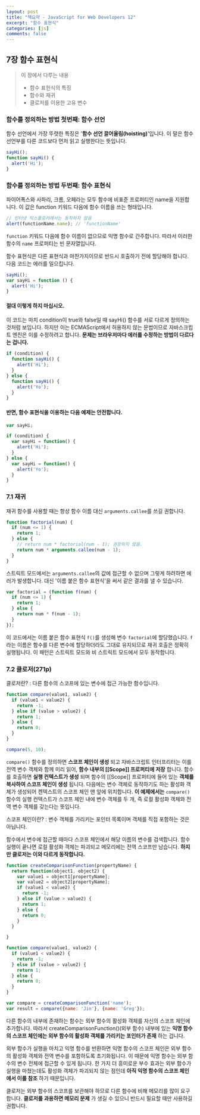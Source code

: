 ```yaml
---
layout: post
title: "책요약 - JavaScript for Web Developers 12"
excerpt: "함수 표현식"
categories: [js]
comments: false
---
```


## 7장 함수 표현식

> 이 장에서 다루는 내용
> - 함수 표헌식의 특징
> - 함수와 재귀
> - 클로저를 이용한 고유 변수

### 함수를 정의하는 방법 첫번째: 함수 선언

함수 선언에서 가장 뚜렷한 특징은 '**함수 선언 끌어올림(hoisting)**'입니다.
이 말은 함수 선언부를 다른 코드보다 먼저 읽고 실행한다는 뜻입니다.

```javascript
sayHi();
function sayHi() {
  alert('Hi');
}
```

### 함수를 정의하는 방법 두번째: 함수 표현식

파이어폭스와 사파리, 크롬, 오페라는 모두 함수에 비표준 프로퍼티인 name을 지원합니다.
이 값은 function 키워드 다음에 함수 이름을 쓰는 형태입니다.

```javascript
// 인터넷 익스플로러에서는 동작하지 않음
alert(functionName.name); // 'functionName'
```

`function` 키워드 다음에 함수 이름이 없으므로 익명 함수로 간주합니다. 따라서 이러한
함수의 `name` 프로퍼티는 빈 문자열입니다.

함수 표현식은 다른 표현식과 마찬가지이므로 반드시 호출하기 전에 할당해야 합니다.
다음 코드는 에러를 일으킵니다.

```javascript
sayHi();
var sayHi = function () {
  alert('Hi');
}
```

#### 절대 이렇게 하지 마십시오.
이 코드는 마치 condition이 true와 false일 때 sayHi() 함수를 서로 다르게 정의하는
것처럼 보입니다. 하지만 이는 ECMAScript에서 허용하지 않는 문법이므로 자바스크립트
엔진은 이를 수정하려고 합니다. **문제는 브라우저마다 에러를 수정하는 방법이 다르다는
겁니다.**

```javascript
if (condition) {
  function sayHi() {
    alert('Hi');
  }
} else {
  function sayHi() {
    alert('Yo');
  }
}
```

#### 반면, 함수 표현식을 이용하는 다음 예제는 안전합니다.

```javascript
var sayHi;

if (condition) {
  var sayHi = function() {
    alert('Hi');
  }
} else {
  var sayHi = function() {
    alert('Yo');
  }
}
```

### 7.1 재귀

재귀 함수를 사용할 때는 항상 함수 이름 대신 `arguments.callee`를 쓰길 권합니다.

```javascript
function factorial(num) {
  if (num <= 1) {
    return 1;
  } else {
    // return num * factorial(num - 1); 권장하지 않음.
    return num * arguments.callee(num - 1);
  }
}
```

스트릭트 모드에서는 `arguments.callee`의 값에 접근할 수 없으며 그렇게 하려하면
에러가 발생합니다. 대신 '이름 붙은 함수 표현식'을 써서 같은 결과를 낼 수 있습니다.

```javascript
var factorial = (function f(num) {
  if (num <= 1) {
    return 1;
  } else {
    return num * f(num - 1);
  }
});
```

이 코드에서는 이름 붙은 함수 표현식 `f()`를 생성해 변수 `factorial`에 할당했습니다.
`f`라는 이름은 함수를 다른 변수에 할당하더라도 그대로 유지되므로 재귀 호출은 정확히
실행됩니다. 이 패턴은 스트릭트 모드와 비 스트릭트 모드에서 모두 동작합니다.

### 7.2 클로저(271p)
클로저란?
: 다른 함수의 스코프에 있는 변수에 접근 가능한 함수입니다.

```javascript
function compare(value1, value2) {
  if (value1 < value2) {
    return -1;
  } else if (value > value2) {
    return 1;
  } else {
    return 0;
  }
}

compare(5, 10);
```

`compare()` 함수를 정의하면 **스코프 체인이 생성** 되고 자바스크립트 인터프리터는 이를
전역 변수 객체와 함께 미리 읽어, **함수 내부의 [[Scope]] 프로퍼티에 저장** 합니다.
함수를 호출하면 **실행 컨텍스트가 생성** 되며 함수의 [[Scope]] 프로퍼티에 들어 있는
**객체를 복사하여 스코프 체인이 생성** 됩니다. 다음에는 변수 객체로 동작하기도 하는
활성화 객체가 생성되어 켄텍스트의 스코프 체인 맨 앞에 위치합니다. **이 예제에서는**
`compare()` 함수의 실행 컨텍스트가 스코프 체인 내에 변수 객체를 두 개, 즉 로컬 활성화
객체와 전역 변수 객체를 갖는다는 뜻입니다.

스코프 체인이란?
: 변수 객체를 가리키는 포인터 목록이며 객체를 직접 포함하는 것은 아닙니다.  

함수에서 변수에 접근할 때마다 스코프 체인에서 해당 이름의 변수를 검색합니다.
함수 실행이 끝나면 로컬 활성화 객체는 파괴되고 메모리에는 전역 스코프만 남습니다.
**하지만 클로저는 이와 다르게 동작합니다.**

```javascript
function createComparisonFunction(propertyName) {
  return function(object1, object2) {
    var value1 = object1[propertyName];
    var value2 = object2[propertyName];
    if (value1 < value2) {
      return -1;
    } else if (value > value2) {
      return 1;
    } else {
      return 0;
    }
  }

}

function compare(value1, value2) {
  if (value1 < value2) {
    return -1;
  } else if (value > value2) {
    return 1;
  } else {
    return 0;
  }
}

var compare = createComparisonFunction('name');
var result = compare({name: 'Jin'}, {name: 'Greg'});
```

다른 함수의 내부에 존재하는 함수는 외부 함수의 활성화 객체를 자신의 스코프 체인에
추가합니다. 따라서 createComparisonFunction()(외부 함수) 내부에 있는 **익명 함수의
스코프 체인에는 외부 함수의 활성화 객체를 가리키는 포인터가 존재** 하는 겁니다.  

외부 함수가 실행을 마치고 익명 함수를 반환하면 익명 함수의 스코프 체인은 외부 함수의
활성화 객체와 전역 변수를 포함하도록 초기화됩니다. 이 때문에 익명 함수는 외부 함수의
변수 전체에 접근할 수 있게 됩니다. 한 가지 더 흥미로운 부수 효과는 외부 함수가 실행을
마쳤는데도 활성화 객체가 파괴되지 않는 점인데 **아직 익명 함수의 스코프 체인에서
이를 참조** 하기 때문입니다.  

클로저는 외부 함수의 스코프를 보관해야 하므로 다른 함수에 비해 메모리를 많이
요구합니다. **클로저를 과용하면 메모리 문제** 가 생길 수 있으니 반드시 필요할 때만
사용하길 권합니다.
